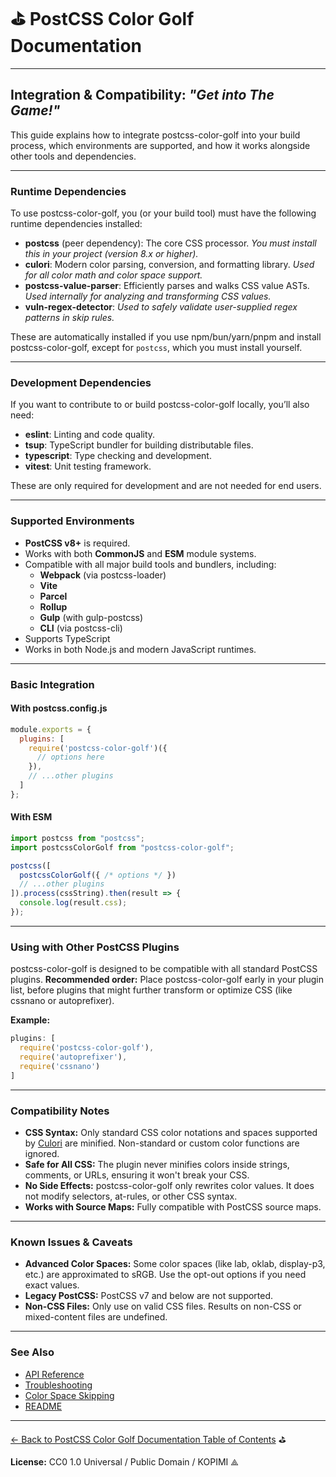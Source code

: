 # ⛳️ PostCSS Color Golf Documentation

---

## Integration & Compatibility: _"Get into The Game!"_

This guide explains how to integrate postcss-color-golf into your build process, which environments are supported, and how it works alongside other tools and dependencies.

---

### Runtime Dependencies

To use postcss-color-golf, you (or your build tool) must have the following runtime dependencies installed:

- **postcss** (peer dependency): The core CSS processor.
  _You must install this in your project (version 8.x or higher)._
- **culori**: Modern color parsing, conversion, and formatting library.
  _Used for all color math and color space support._
- **postcss-value-parser**: Efficiently parses and walks CSS value ASTs.
  _Used internally for analyzing and transforming CSS values._
- **vuln-regex-detector**:
  _Used to safely validate user-supplied regex patterns in skip rules._

These are automatically installed if you use npm/bun/yarn/pnpm and install postcss-color-golf, except for `postcss`, which you must install yourself.

---

### Development Dependencies

If you want to contribute to or build postcss-color-golf locally, you’ll also need:

- **eslint**: Linting and code quality.
- **tsup**: TypeScript bundler for building distributable files.
- **typescript**: Type checking and development.
- **vitest**: Unit testing framework.

These are only required for development and are not needed for end users.

---

### Supported Environments

- **PostCSS v8+** is required.
- Works with both **CommonJS** and **ESM** module systems.
- Compatible with all major build tools and bundlers, including:
  - **Webpack** (via postcss-loader)
  - **Vite**
  - **Parcel**
  - **Rollup**
  - **Gulp** (with gulp-postcss)
  - **CLI** (via postcss-cli)
- Supports TypeScript
- Works in both Node.js and modern JavaScript runtimes.

---

### Basic Integration

#### With postcss.config.js

```js
module.exports = {
  plugins: [
    require('postcss-color-golf')({
      // options here
    }),
    // ...other plugins
  ]
};
```

#### With ESM

```js
import postcss from "postcss";
import postcssColorGolf from "postcss-color-golf";

postcss([
  postcssColorGolf({ /* options */ })
  // ...other plugins
]).process(cssString).then(result => {
  console.log(result.css);
});
```

---

### Using with Other PostCSS Plugins

postcss-color-golf is designed to be compatible with all standard PostCSS plugins.
**Recommended order:** Place postcss-color-golf early in your plugin list, before plugins that might further transform or optimize CSS (like cssnano or autoprefixer).

**Example:**
```js
plugins: [
  require('postcss-color-golf'),
  require('autoprefixer'),
  require('cssnano')
]
```

---

### Compatibility Notes

- **CSS Syntax:**
  Only standard CSS color notations and spaces supported by [Culori](https://culorijs.org/color-spaces/) are minified. Non-standard or custom color functions are ignored.
- **Safe for All CSS:**
  The plugin never minifies colors inside strings, comments, or URLs, ensuring it won't break your CSS.
- **No Side Effects:**
  postcss-color-golf only rewrites color values. It does not modify selectors, at-rules, or other CSS syntax.
- **Works with Source Maps:**
  Fully compatible with PostCSS source maps.

---

### Known Issues & Caveats

- **Advanced Color Spaces:**
  Some color spaces (like lab, oklab, display-p3, etc.) are approximated to sRGB. Use the opt-out options if you need exact values.
- **Legacy PostCSS:**
  PostCSS v7 and below are not supported.
- **Non-CSS Files:**
  Only use on valid CSS files. Results on non-CSS or mixed-content files are undefined.

---

### See Also

- [API Reference](./api.md)
- [Troubleshooting](./troubleshooting.md)
- [Color Space Skipping](./color-space-skipping.md)
- [README](../README.md)

---

[← Back to PostCSS Color Golf Documentation Table of Contents](./README.md) ⛳️

**License:** CC0 1.0 Universal / Public Domain / KOPIMI ⟁
